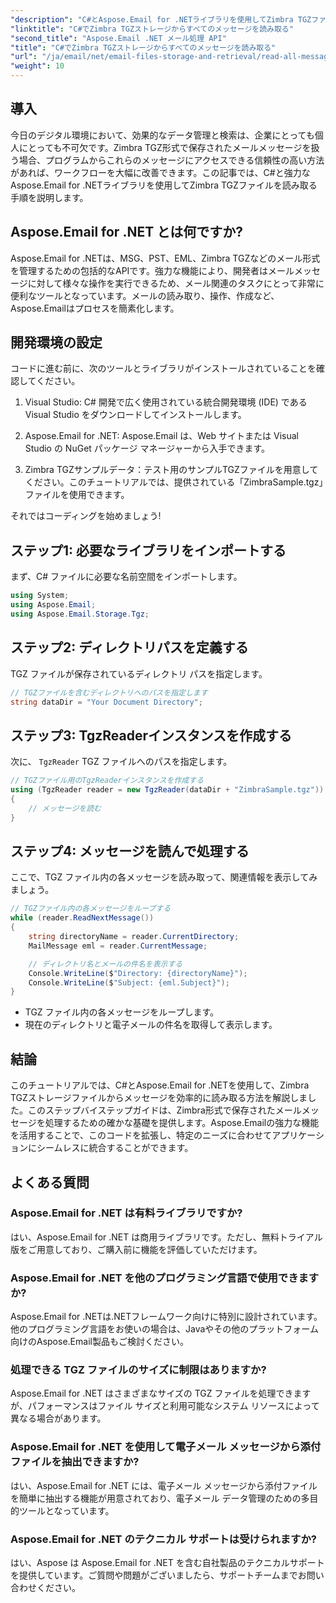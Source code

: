 ```yaml
---
"description": "C#とAspose.Email for .NETライブラリを使用してZimbra TGZファイルを読み取るためのステップバイステップガイドで、メールデータ管理の可能性を最大限に引き出しましょう。このチュートリアルは、メールメッセージに効率的にアクセスし、処理するのに役立ちます。"
"linktitle": "C#でZimbra TGZストレージからすべてのメッセージを読み取る"
"second_title": "Aspose.Email .NET メール処理 API"
"title": "C#でZimbra TGZストレージからすべてのメッセージを読み取る"
"url": "/ja/email/net/email-files-storage-and-retrieval/read-all-messages-from-zimbra-tgz-storage/"
"weight": 10
---
```


## 導入

今日のデジタル環境において、効果的なデータ管理と検索は、企業にとっても個人にとっても不可欠です。Zimbra TGZ形式で保存されたメールメッセージを扱う場合、プログラムからこれらのメッセージにアクセスできる信頼性の高い方法があれば、ワークフローを大幅に改善できます。この記事では、C#と強力なAspose.Email for .NETライブラリを使用してZimbra TGZファイルを読み取る手順を説明します。

## Aspose.Email for .NET とは何ですか?

Aspose.Email for .NETは、MSG、PST、EML、Zimbra TGZなどのメール形式を管理するための包括的なAPIです。強力な機能により、開発者はメールメッセージに対して様々な操作を実行できるため、メール関連のタスクにとって非常に便利なツールとなっています。メールの読み取り、操作、作成など、Aspose.Emailはプロセスを簡素化します。

## 開発環境の設定

コードに進む前に、次のツールとライブラリがインストールされていることを確認してください。

1. Visual Studio: C# 開発で広く使用されている統合開発環境 (IDE) である Visual Studio をダウンロードしてインストールします。

2. Aspose.Email for .NET: Aspose.Email は、Web サイトまたは Visual Studio の NuGet パッケージ マネージャーから入手できます。

3. Zimbra TGZサンプルデータ：テスト用のサンプルTGZファイルを用意してください。このチュートリアルでは、提供されている「ZimbraSample.tgz」ファイルを使用できます。

それではコーディングを始めましょう!

## ステップ1: 必要なライブラリをインポートする

まず、C# ファイルに必要な名前空間をインポートします。

```csharp
using System;
using Aspose.Email;
using Aspose.Email.Storage.Tgz;
```

## ステップ2: ディレクトリパスを定義する

TGZ ファイルが保存されているディレクトリ パスを指定します。

```csharp
// TGZファイルを含むディレクトリへのパスを指定します
string dataDir = "Your Document Directory";
```

## ステップ3: TgzReaderインスタンスを作成する

次に、 `TgzReader` TGZ ファイルへのパスを指定します。

```csharp
// TGZファイル用のTgzReaderインスタンスを作成する
using (TgzReader reader = new TgzReader(dataDir + "ZimbraSample.tgz"))
{
    // メッセージを読む
}
```

## ステップ4: メッセージを読んで処理する

ここで、TGZ ファイル内の各メッセージを読み取って、関連情報を表示してみましょう。

```csharp
// TGZファイル内の各メッセージをループする
while (reader.ReadNextMessage())
{
    string directoryName = reader.CurrentDirectory;
    MailMessage eml = reader.CurrentMessage;

    // ディレクトリ名とメールの件名を表示する
    Console.WriteLine($"Directory: {directoryName}");
    Console.WriteLine($"Subject: {eml.Subject}");
}
```

- TGZ ファイル内の各メッセージをループします。
- 現在のディレクトリと電子メールの件名を取得して表示します。


## 結論

このチュートリアルでは、C#とAspose.Email for .NETを使用して、Zimbra TGZストレージファイルからメッセージを効率的に読み取る方法を解説しました。このステップバイステップガイドは、Zimbra形式で保存されたメールメッセージを処理するための確かな基礎を提供します。Aspose.Emailの強力な機能を活用することで、このコードを拡張し、特定のニーズに合わせてアプリケーションにシームレスに統合することができます。

## よくある質問

### Aspose.Email for .NET は有料ライブラリですか?
はい、Aspose.Email for .NET は商用ライブラリです。ただし、無料トライアル版をご用意しており、ご購入前に機能を評価していただけます。

### Aspose.Email for .NET を他のプログラミング言語で使用できますか?
Aspose.Email for .NETは.NETフレームワーク向けに特別に設計されています。他のプログラミング言語をお使いの場合は、Javaやその他のプラットフォーム向けのAspose.Email製品もご検討ください。

### 処理できる TGZ ファイルのサイズに制限はありますか?
Aspose.Email for .NET はさまざまなサイズの TGZ ファイルを処理できますが、パフォーマンスはファイル サイズと利用可能なシステム リソースによって異なる場合があります。

### Aspose.Email for .NET を使用して電子メール メッセージから添付ファイルを抽出できますか?
はい、Aspose.Email for .NET には、電子メール メッセージから添付ファイルを簡単に抽出する機能が用意されており、電子メール データ管理のための多目的ツールとなっています。

### Aspose.Email for .NET のテクニカル サポートは受けられますか?
はい、Aspose は Aspose.Email for .NET を含む自社製品のテクニカルサポートを提供しています。ご質問や問題がございましたら、サポートチームまでお問い合わせください。